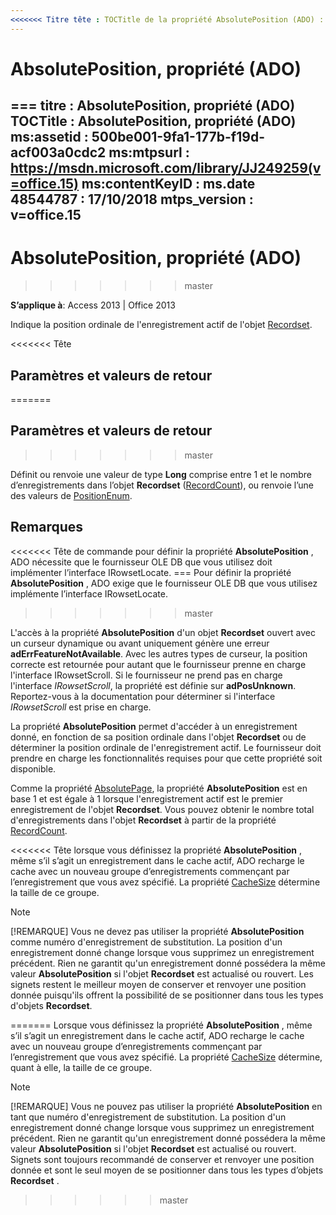 ```yaml
---
<<<<<<< Titre tête : TOCTitle de la propriété AbsolutePosition (ADO) : ms:assetid de la propriété AbsolutePosition (ADO) : 500be001-9fa1-177b-f19d-acf003a0cdc2 ms:mtpsurl : https://msdn.microsoft.com/library/JJ249259(v=office.15) ms:contentKeyID : ms.date 48544787 : mtps_ 18/09/2015 version : v=office.15
---
```


# <a name="absoluteposition-property-ado"></a>AbsolutePosition, propriété (ADO)

=== titre : AbsolutePosition, propriété (ADO) TOCTitle : AbsolutePosition, propriété (ADO) ms:assetid : 500be001-9fa1-177b-f19d-acf003a0cdc2 ms:mtpsurl : https://msdn.microsoft.com/library/JJ249259(v=office.15) ms:contentKeyID : ms.date 48544787 : 17/10/2018 mtps_version : v=office.15
---

# <a name="absoluteposition-property-ado"></a>AbsolutePosition, propriété (ADO)
>>>>>>> master

**S’applique à**: Access 2013 | Office 2013

Indique la position ordinale de l'enregistrement actif de l'objet [Recordset](recordset-object-ado.md).

<<<<<<< Tête
## <a name="settings-and-return-values"></a>Paramètres et valeurs de retour
=======
## <a name="settings-and-return-values"></a>Paramètres et valeurs de retour
>>>>>>> master

Définit ou renvoie une valeur de type **Long** comprise entre 1 et le nombre d’enregistrements dans l’objet **Recordset** ([RecordCount](recordcount-property-ado.md)), ou renvoie l’une des valeurs de [PositionEnum](positionenum.md).

## <a name="remarks"></a>Remarques

<<<<<<< Tête de commande pour définir la propriété **AbsolutePosition** , ADO nécessite que le fournisseur OLE DB que vous utilisez doit implémenter l’interface IRowsetLocate.
=== Pour définir la propriété **AbsolutePosition** , ADO exige que le fournisseur OLE DB que vous utilisez implémente l’interface IRowsetLocate.
>>>>>>> master

L'accès à la propriété **AbsolutePosition** d'un objet **Recordset** ouvert avec un curseur dynamique ou avant uniquement génère une erreur **adErrFeatureNotAvailable**. Avec les autres types de curseur, la position correcte est retournée pour autant que le fournisseur prenne en charge l'interface IRowsetScroll. Si le fournisseur ne prend pas en charge l'interface *IRowsetScroll*, la propriété est définie sur **adPosUnknown**. Reportez-vous à la documentation pour déterminer si l'interface *IRowsetScroll* est prise en charge.

La propriété **AbsolutePosition** permet d'accéder à un enregistrement donné, en fonction de sa position ordinale dans l'objet **Recordset** ou de déterminer la position ordinale de l'enregistrement actif. Le fournisseur doit prendre en charge les fonctionnalités requises pour que cette propriété soit disponible.

Comme la propriété [AbsolutePage](absolutepage-property-ado.md), la propriété **AbsolutePosition** est en base 1 et est égale à 1 lorsque l'enregistrement actif est le premier enregistrement de l'objet **Recordset**. Vous pouvez obtenir le nombre total d'enregistrements dans l'objet **Recordset** à partir de la propriété [RecordCount](recordcount-property-ado.md).

<<<<<<< Tête lorsque vous définissez la propriété **AbsolutePosition** , même s’il s’agit un enregistrement dans le cache actif, ADO recharge le cache avec un nouveau groupe d’enregistrements commençant par l’enregistrement que vous avez spécifié. La propriété [CacheSize](cachesize-property-ado.md) détermine la taille de ce groupe.


> [!NOTE]
> <a name="pyou-should-not-use-the-strongabsolutepositionstrong-property-as-a-surrogate-record-number-the-position-of-a-given-record-changes-when-you-delete-a-preceding-record-there-is-also-no-assurance-that-a-given-record-will-have-the-same-strongabsolutepositionstrong-if-the-strongrecordsetstrong-object-is-requeried-or-reopened-bookmarks-are-still-the-recommended-way-of-retaining-and-returning-to-a-given-position-and-are-the-only-way-of-positioning-across-all-types-of-strongrecordsetstrong-objectsp"></a><P>[!REMARQUE] Vous ne devez pas utiliser la propriété <STRONG>AbsolutePosition</STRONG> comme numéro d'enregistrement de substitution. La position d'un enregistrement donné change lorsque vous supprimez un enregistrement précédent. Rien ne garantit qu'un enregistrement donné possédera la même valeur <STRONG>AbsolutePosition</STRONG> si l'objet <STRONG>Recordset</STRONG> est actualisé ou rouvert. Les signets restent le meilleur moyen de conserver et renvoyer une position donnée puisqu'ils offrent la possibilité de se positionner dans tous les types d'objets <STRONG>Recordset</STRONG>.</P>
=======
Lorsque vous définissez la propriété **AbsolutePosition** , même s’il s’agit un enregistrement dans le cache actif, ADO recharge le cache avec un nouveau groupe d’enregistrements commençant par l’enregistrement que vous avez spécifié. La propriété [CacheSize](cachesize-property-ado.md) détermine, quant à elle, la taille de ce groupe.


> [!NOTE]
> [!REMARQUE] Vous ne pouvez pas utiliser la propriété **AbsolutePosition** en tant que numéro d'enregistrement de substitution. La position d'un enregistrement donné change lorsque vous supprimez un enregistrement précédent. Rien ne garantit qu'un enregistrement donné possédera la même valeur **AbsolutePosition** si l'objet **Recordset** est actualisé ou rouvert. Signets sont toujours recommandé de conserver et renvoyer une position donnée et sont le seul moyen de se positionner dans tous les types d’objets **Recordset** .
>>>>>>> master


